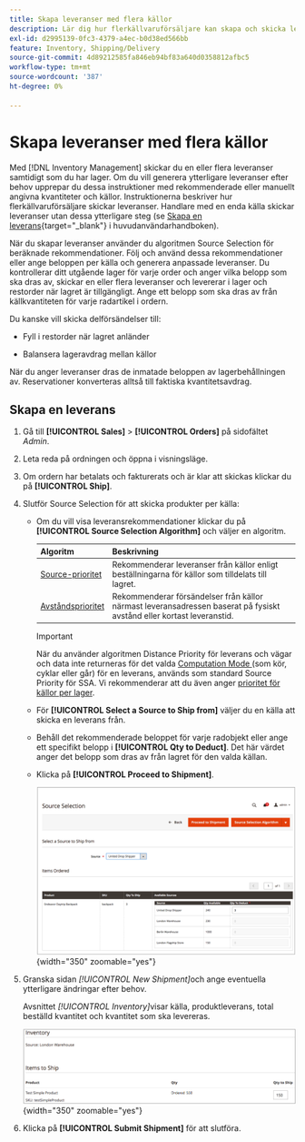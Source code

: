 ```yaml
---
title: Skapa leveranser med flera källor
description: Lär dig hur flerkällvaruförsäljare kan skapa och skicka leveranser.
exl-id: d2995139-0fc3-4379-a4ec-b0d38ed566bb
feature: Inventory, Shipping/Delivery
source-git-commit: 4d89212585fa846eb94bf83a640d0358812afbc5
workflow-type: tm+mt
source-wordcount: '387'
ht-degree: 0%

---
```


# Skapa leveranser med flera källor

Med [!DNL Inventory Management] skickar du en eller flera leveranser samtidigt som du har lager. Om du vill generera ytterligare leveranser efter behov upprepar du dessa instruktioner med rekommenderade eller manuellt angivna kvantiteter och källor. Instruktionerna beskriver hur flerkällvaruförsäljare skickar leveranser. Handlare med en enda källa skickar leveranser utan dessa ytterligare steg (se [Skapa en leverans](../stores-purchase/shipments.md#create-a-shipment){target="_blank"} i huvudanvändarhandboken).

När du skapar leveranser använder du algoritmen Source Selection för beräknade rekommendationer. Följ och använd dessa rekommendationer eller ange beloppen per källa och generera anpassade leveranser. Du kontrollerar ditt utgående lager för varje order och anger vilka belopp som ska dras av, skickar en eller flera leveranser och levererar i lager och restorder när lagret är tillgängligt. Ange ett belopp som ska dras av från källkvantiteten för varje radartikel i ordern.

Du kanske vill skicka delförsändelser till:

- Fyll i restorder när lagret anländer

- Balansera lageravdrag mellan källor

När du anger leveranser dras de inmatade beloppen av lagerbehållningen av. Reservationer konverteras alltså till faktiska kvantitetsavdrag.

## Skapa en leverans

1. Gå till **[!UICONTROL Sales]** > **[!UICONTROL Orders]** på sidofältet _Admin_.

1. Leta reda på ordningen och öppna i visningsläge.

1. Om ordern har betalats och fakturerats och är klar att skickas klickar du på **[!UICONTROL Ship]**.

1. Slutför Source Selection för att skicka produkter per källa:

   - Om du vill visa leveransrekommendationer klickar du på **[!UICONTROL Source Selection Algorithm]** och väljer en algoritm.

     | Algoritm | Beskrivning |
     |--|--|
     | [Source-prioritet](source-priority-algorithm.md) | Rekommenderar leveranser från källor enligt beställningarna för källor som tilldelats till lagret. |
     | [Avståndsprioritet](distance-priority-algorithm.md) | Rekommenderar försändelser från källor närmast leveransadressen baserat på fysiskt avstånd eller kortast leveranstid. |

     >[!IMPORTANT]
     >
     >När du använder algoritmen Distance Priority för leverans och vägar och data inte returneras för det valda [Computation Mode ](distance-priority-algorithm.md) (som kör, cyklar eller går) för en leverans, används som standard Source Priority för SSA. Vi rekommenderar att du även anger [prioritet för källor per lager](stocks-prioritize-sources.md).


   - För **[!UICONTROL Select a Source to Ship from]** väljer du en källa att skicka en leverans från.

   - Behåll det rekommenderade beloppet för varje radobjekt eller ange ett specifikt belopp i **[!UICONTROL Qty to Deduct]**. Det här värdet anger det belopp som dras av från lagret för den valda källan.

   - Klicka på **[!UICONTROL Proceed to Shipment]**.

     ![Välj en Source och ange en kvantitet](assets/shipment-adobe-shipping-sources.png){width="350" zoomable="yes"}

1. Granska sidan _[!UICONTROL New Shipment]_&#x200B;och ange eventuella ytterligare ändringar efter behov.

   Avsnittet _[!UICONTROL Inventory]_&#x200B;visar källa, produktleverans, total beställd kvantitet och kvantitet som ska levereras.

   ![Lagerinformation för leveransen, till exempel partiell leverans](assets/inventory-shipment-details.png){width="350" zoomable="yes"}

1. Klicka på **[!UICONTROL Submit Shipment]** för att slutföra.
